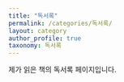 ```yaml
---
title: "독서록"
permalink: /categories/독서록/
layout: category
author_profile: true
taxonomy: 독서록
---
```


제가 읽은 책의 독서록 페이지입니다.
